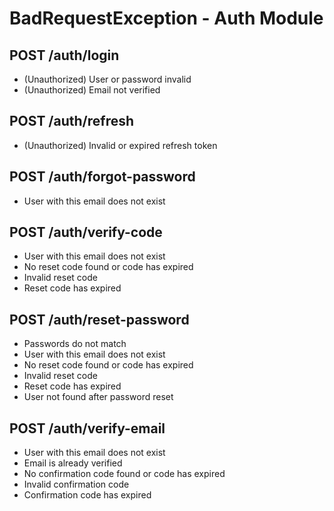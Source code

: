 # BadRequestException - Auth Module

## POST /auth/login
- (Unauthorized) User or password invalid
- (Unauthorized) Email not verified

## POST /auth/refresh
- (Unauthorized) Invalid or expired refresh token

## POST /auth/forgot-password
- User with this email does not exist

## POST /auth/verify-code
- User with this email does not exist
- No reset code found or code has expired
- Invalid reset code
- Reset code has expired

## POST /auth/reset-password
- Passwords do not match
- User with this email does not exist
- No reset code found or code has expired
- Invalid reset code
- Reset code has expired
- User not found after password reset

## POST /auth/verify-email
- User with this email does not exist
- Email is already verified
- No confirmation code found or code has expired
- Invalid confirmation code
- Confirmation code has expired

